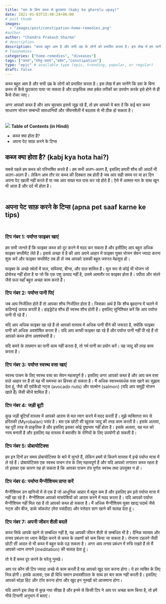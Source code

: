 ```yaml
---
title: "दवा के बिना कब्ज से छुटकारा (kabj ke gharelu upay)"
date: 2021-01-03T15:40:24+06:00
# post thumb
images:
  - "images/post/constipation-home-remedies.png"
#author
author: "Chandra Prakash Sharma"
# description
description: "कब्ज बहुत आम है और सभी उम्र के लोगों को प्रभावित करता है। इस लेख में हम जानेंगे कि दवा के बिना कब्ज से कैसे छुटकारा पाया जा सकता है और  प्राकृतिक तथा हर्बल तरीकों का उपयोग करके इसे होने से ही कैसे रोका जाए।"
# Taxonomies
categories: ["home-remedies", "diseases"]
tags: ["कब्ज","घरेलु-उपाय","हर्बल","constipation"]
type: "epic" # available type (epic, trending, popular, or regular)
draft: false
---
```


कब्ज बहुत आम है और सभी उम्र के लोगों को प्रभावित करता है। इस लेख में हम जानेंगे कि दवा के बिना कब्ज से कैसे छुटकारा पाया जा सकता है और  प्राकृतिक तथा हर्बल तरीकों का उपयोग करके इसे होने से ही कैसे रोका जाए।

अगर आपको कब्ज़ है और आप चुपचाप इससे जूझ रहे हैं, तो हम आपको ये बता दें कि कई बार कब्ज साधारण भोजन सम्बन्धी सावधानियों और जीवनशैली में बदलाव से भी ठीक हो सकता है। <br><br>

<div class="toc-mak">
<img src="../../../images/pencil.png">
<b>Table of Contents (in Hindi)</b>
<ul>
<li>कब्ज क्या होता है?</li>
<li>अपना पेट साफ़ करने के टिप्स</li>
</ul>
</div>

## कब्ज क्या होता है? (kabj kya hota hai?)

सबसे पहले हम कब्ज को परिभाषित करते हैं। हम सभी अलग-अलग हैं, इसलिए हमारी शौच की आदतें भी अलग-अलग हैं। लेकिन आम तौर पर कब्ज की दिक्कत तब होती है जब आप सही समय पर या हर दिन अपना पेट खाली नहीं करते हैं या जब आप सख्त मल पास कर रहे होते हैं। ऐसे में अक्सर मल के साथ खून भी आता है और दर्द भी होता है। <br><br>


## अपना पेट साफ़ करने के टिप्स (apna pet saaf karne ke tips) <br><br>

### टिप नंबर 1: पर्याप्त फाइबर खाएं 

हम सभी जानते हैं कि फाइबर कब्ज को दूर करने में मदद कर सकता है और इसीलिए आप बहुत अधिक फाइबर सप्लीमेंट लेते हैं। इससे अच्छा ये है की आप अपने आहार में फाइबर युक्त भोजन सेवन ज्यादा करना शुरू करें और फाइबर सप्लीमेंट तब ही लें जब आपको उसकी बहुत जरुरत मेहसूस हो। 

फाइबर के अच्छे स्रोतों में फल, सब्जियां, बीन्स, और दाल शामिल हैं। मूल रूप से कोई भी भोजन जो प्रोसेस्ड नहीं होता है या जो कि एक पशु उत्पाद नहीं है, उसमे आमतौर पर फाइबर होता है। पपीता और संतरे जैसे फल यहाँ बहुत अच्छा काम करते हैं।

### टिप नंबर 2: पर्याप्त पानी पिएं
जब आप निर्जलित होते हैं तो आपका शौच निर्जलित होता है। जिसका अर्थ है कि शौच बृहदान्त्र में चलने में कठिनाई उत्पन्न करती है। हाइड्रेटेड शौच ही स्वस्थ शौच होती है। इसलिए सुनिश्चित करें कि आप पर्याप्त पानी पी रहे हैं।

यदि आप अधिक फाइबर खा रहे हैं तो आपको वास्तव में अधिक पानी पीने की जरूरत है, क्योंकि फाइबर पानी को अधिक अवशोषित करता है। यदि आप काफी फाइबर खा रहे हैं और पर्याप्त पानी नहीं पी रहे हैं तो आपको कब्ज होना अवश्यंभावी है।

यदि कमरे के तापमान का पानी काम नहीं करता है, तो गर्म पानी का प्रयोग करें। यह जादू की तरह काम करता है।

### टिप नंबर 3: पर्याप्त स्वस्थ वसा खाएं

स्वस्थ पाचन के लिए स्वस्थ वसा का सेवन महत्वपूर्ण है। इसलिए अगर आपको कब्ज़ है और आप कम वसा वाले आहार पर हैं तो यह भी समस्या का हिस्सा हो सकता है। मैं अधिक स्वास्थ्यवर्धक वसा खाने का सुझाव देता हूं, जैसे की एवोकैडो नट्स (avocado nuts) और सल्मोन (salmon) (यदि आप समुद्री भोजन खाते हैं) जैसी चीजें शामिल हैं।

### टिप नंबर 4: जड़ी बूटी

कुछ जड़ी बूटियाँ वास्तव में आपको आराम से मल त्याग करने में मदद करती हैं। मुझे व्यक्तिगत रूप से हरितकी (Myrobalan) पसंद है। बस एक छोटी सी खुराक जादू की तरह काम करती है। इसके अलावा, यह पूरी तरह से प्राकृतिक है और इसलिए इसका कोई दुष्प्रभाव नहीं होता है। इसके अलावा, यह मल को नरम बनाती है और इसलिए यह वास्तव में बवासीर के रोगियों के लिए उपयोगी हो सकती है।

### टिप नंबर 5: प्रोबायोटिक्स
हम इन दिनों हर समय प्रोबायोटिक्स के बारे में सुनते हैं, लेकिन हममें से कितने वास्तव में इन्हे पर्याप्त मात्रा में ले रहे हैं। प्रोबायोटिक्स एक स्वस्थ पाचन तंत्र के लिए महत्वपूर्ण हैं और यदि आपको लगातार कब्ज रहता है तो इसका एक कारण यह हो सकता है कि आपका पाचन तंत्र पूर्णतः स्वस्थ तथा उपयुक्त न हो।


### टिप नंबर 6: पर्याप्त मैग्नीशियम प्राप्त करें

मैग्नीशियम उन खनिजों में से एक है जो आधुनिक आहार में बहुत कम है और इसलिए हम इसे पर्याप्त मात्रा में नहीं खा रहे हैं। मैग्नीशियम आपको मांसपेशियों को आराम करने में मदद करता है। यदि आपको पर्याप्त मैग्नीशियम नहीं मिल रहा है तो आपको कब्ज़ हो सकता है। मैं अधिक मैग्नीशियम युक्त खाद्य पदार्थ जैसे नट्स और बीज, डार्क चॉकलेट (मेरा पसंदीदा) और पत्तेदार साग खाने की सलाह देता हूं।

### टिप नंबर 7: अपनी जीवन शैली बदलें

कब्ज सिर्फ आपके खाने से सम्बंधित नहीं है, यह आपकी जीवन शैली से सम्बंधित भी है। दैनिक व्यायाम और तनाव प्रबंधन पर ध्यान केंद्रित करने से कब्ज के लक्षणों को कम किया जा सकता है। रोजाना टहलने जैसी छोटी सी आदत से भी कब्ज में बहुत फर्क पड़ सकता है। अगर आप तनाव प्रबंधन में रुचि रखते हैं तो मैं आपको ध्यान लगाने (meditation) की सलाह देता हूं।


तो ये हैं कब्ज दूर करने के घरेलु नुस्खे। 

आप पर कौन सी टिप ज्यादा अच्छे से काम करती है वह आपको खुद पता करना होगा। ये हर व्यक्ति के लिए भिन्न होगी। इसके अलावा, एक ही विधि समान प्रभावशीलता के साथ हर बार काम नहीं करती है। इसलिए आपको थोड़ा हिट और टॉय करना होगा और खुद इन नुस्खों को आजमाना होगा।

यदि आपने इस लेख से कुछ नया सीखा है और इनमे से किसी टिप ने आप पर अच्छा काम किया है, तो हमें नीचे टिप्पणी अनुभाग में बताएं।



